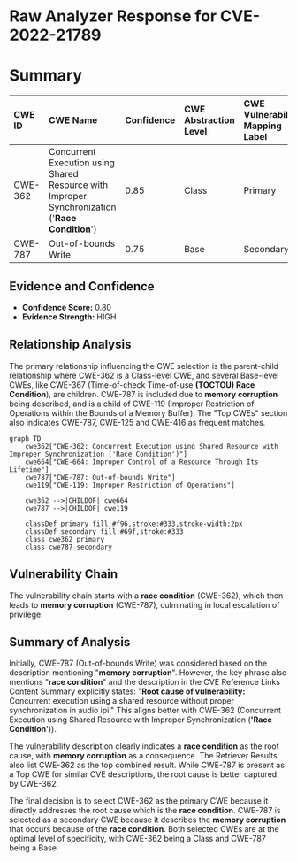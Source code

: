# Raw Analyzer Response for CVE-2022-21789

# Summary
| CWE ID  | CWE Name                                                                                                                                | Confidence | CWE Abstraction Level | CWE Vulnerability Mapping Label | CWE-Vulnerability Mapping Notes |
| :-------- | :--------------------------------------------------------------------------------------------------------------------------------------- | :---------- | :---------------------- | :------------------------------ | :------------------------------ |
| CWE-362   | Concurrent Execution using Shared Resource with Improper Synchronization ('**Race Condition**')                                           | 0.85       | Class                   | Primary                         | Allowed-with-Review           |
| CWE-787 | Out-of-bounds Write                                                                                                                                | 0.75       | Base                   | Secondary                         | Allowed           |

## Evidence and Confidence

*   **Confidence Score:** 0.80
*   **Evidence Strength:** HIGH

## Relationship Analysis
The primary relationship influencing the CWE selection is the parent-child relationship where CWE-362 is a Class-level CWE, and several Base-level CWEs, like CWE-367 (Time-of-check Time-of-use **(TOCTOU) Race Condition**), are children. CWE-787 is included due to **memory corruption** being described, and is a child of CWE-119 (Improper Restriction of Operations within the Bounds of a Memory Buffer). The "Top CWEs" section also indicates CWE-787, CWE-125 and CWE-416 as frequent matches.

```mermaid
graph TD
    cwe362["CWE-362: Concurrent Execution using Shared Resource with Improper Synchronization ('Race Condition')"]
    cwe664["CWE-664: Improper Control of a Resource Through Its Lifetime"]
    cwe787["CWE-787: Out-of-bounds Write"]
    cwe119["CWE-119: Improper Restriction of Operations"]
    
    cwe362 -->|CHILDOF| cwe664
    cwe787 -->|CHILDOF| cwe119
    
    classDef primary fill:#f96,stroke:#333,stroke-width:2px
    classDef secondary fill:#69f,stroke:#333
    class cwe362 primary
    class cwe787 secondary
```

## Vulnerability Chain
The vulnerability chain starts with a **race condition** (CWE-362), which then leads to **memory corruption** (CWE-787), culminating in local escalation of privilege.

## Summary of Analysis
Initially, CWE-787 (Out-of-bounds Write) was considered based on the description mentioning "**memory corruption**". However, the key phrase also mentions "**race condition**" and the description in the CVE Reference Links Content Summary explicitly states: "**Root cause of vulnerability:** Concurrent execution using a shared resource without proper synchronization in audio ipi." This aligns better with CWE-362 (Concurrent Execution using Shared Resource with Improper Synchronization (**'Race Condition'**)).

The vulnerability description clearly indicates a **race condition** as the root cause, with **memory corruption** as a consequence. The Retriever Results also list CWE-362 as the top combined result. While CWE-787 is present as a Top CWE for similar CVE descriptions, the root cause is better captured by CWE-362.

The final decision is to select CWE-362 as the primary CWE because it directly addresses the root cause which is the **race condition**. CWE-787 is selected as a secondary CWE because it describes the **memory corruption** that occurs because of the **race condition**. Both selected CWEs are at the optimal level of specificity, with CWE-362 being a Class and CWE-787 being a Base.